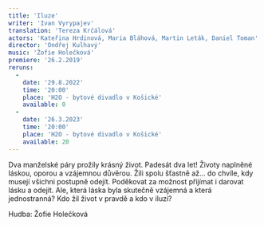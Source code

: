 ```yaml
---
title: 'Iluze'
writer: 'Ivan Vyrypajev'
translation: 'Tereza Krčálová'
actors: 'Kateřina Hrdinová, Maria Bláhová, Martin Leták, Daniel Toman'
director: 'Ondřej Kulhavý'
music: 'Žofie Holečková'
premiere: '26.2.2019'
reruns:
  -
    date: '29.8.2022'
    time: '20:00'
    place: 'H2O - bytové divadlo v Košické'
    available: 0
  -  
    date: '26.3.2023'
    time: '20:00'
    place: 'H2O - bytové divadlo v Košické'
    available: 20
---
```

Dva manželské páry prožily krásný život. Padesát dva let! Životy naplněné láskou, oporou a vzájemnou důvěrou. Žili spolu šťastně až… do chvíle, kdy musejí všichni postupně odejít. Poděkovat za možnost přijímat i darovat lásku a odejít. Ale, která láska byla skutečně vzájemná a která jednostranná? Kdo žil život v pravdě a kdo v iluzi?

Hudba: Žofie Holečková
